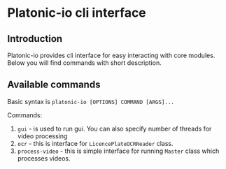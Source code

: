 Platonic-io cli interface
=========================

## Introduction
Platonic-io provides cli interface for easy interacting with core modules.
Below you will find commands with short description.

## Available commands
Basic syntax is `platonic-io [OPTIONS] COMMAND [ARGS]...`

Commands:

1) `gui` - is used to run gui. You can also specify number of threads for video processing
2) `ocr` - this is interface for `LicencePlateOCRReader` class.
3) `process-video` - this is simple interface for running `Master` class which processes videos.
